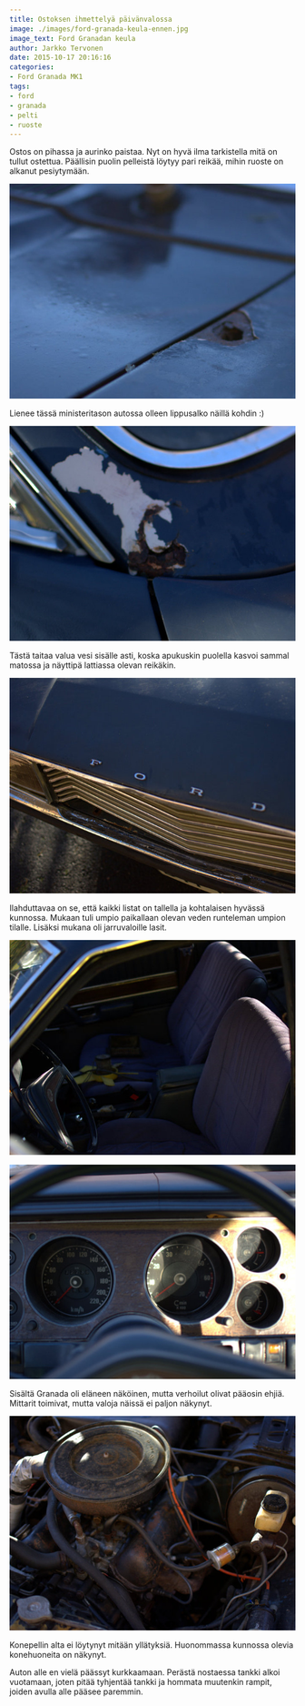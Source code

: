 ```yaml
---
title: Ostoksen ihmettelyä päivänvalossa
image: ./images/ford-granada-keula-ennen.jpg
image_text: Ford Granadan keula
author: Jarkko Tervonen
date: 2015-10-17 20:16:16
categories:
- Ford Granada MK1
tags:
- ford
- granada
- pelti
- ruoste
---
```

Ostos on pihassa ja aurinko paistaa. Nyt on hyvä ilma tarkistella mitä on tullut ostettua. Päällisin puolin pelleistä löytyy pari reikää, mihin ruoste on alkanut pesiytymään.

![Reikä pellissä](./images/reika-sivupellissa.jpg)

Lienee tässä ministeritason autossa olleen lippusalko näillä kohdin :)

![Reikä tuulilasin kulmassa](./images/reika-tuulilasin-kulmassa.jpg)

Tästä taitaa valua vesi sisälle asti, koska apukuskin puolella kasvoi sammal matossa ja näyttipä lattiassa olevan reikäkin.

![ford-keulateksti.jpg](./images/ford-keulateksti.jpg)

Ilahduttavaa on se, että kaikki listat on tallella ja kohtalaisen hyvässä kunnossa. Mukaan tuli umpio paikallaan olevan veden runteleman umpion tilalle. Lisäksi mukana oli jarruvaloille lasit.

![Etupenkit ennen](./images/etupenkit-ennen.jpg)

![Mittaristo ennen](./images/mittaristo-ennen.jpg)

Sisältä Granada oli eläneen näköinen, mutta verhoilut olivat pääosin ehjiä. Mittarit toimivat, mutta valoja näissä ei paljon näkynyt.

![Moottori ennen](./images/ford-v6-2300-ennen-1.jpg)

Konepellin alta ei löytynyt mitään yllätyksiä. Huonommassa kunnossa olevia konehuoneita on näkynyt.

Auton alle en vielä päässyt kurkkaamaan. Perästä nostaessa tankki alkoi vuotamaan, joten pitää tyhjentää tankki ja hommata muutenkin rampit, joiden avulla alle pääsee paremmin.
